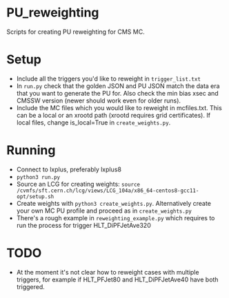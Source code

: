 # PU_reweighting
Scripts for creating PU reweighting for CMS MC.

# Setup
* Include all the triggers you'd like to reweight in `trigger_list.txt`
* In `run.py` check that the golden JSON and PU JSON match the data era that you want to generate the PU for. Also check the min bias xsec and CMSSW version (newer should work even for older runs).
* Include the MC files which you would like to reweight in mcfiles.txt. This can be a local or an xrootd path (xrootd requires grid certificates). If local files, change is_local=True in `create_weights.py`.

# Running
* Connect to lxplus, preferably lxplus8
* `python3 run.py`
* Source an LCG for creating weights: `source /cvmfs/sft.cern.ch/lcg/views/LCG_104a/x86_64-centos8-gcc11-opt/setup.sh`
* Create weights with `python3 create_weights.py`. Alternatively create your own MC PU profile and proceed as in `create_weights.py`
* There's a rough example in `reweighting_example.py` which requires to run the process for trigger HLT_DiPFJetAve320

# TODO
* At the moment it's not clear how to reweight cases with multiple triggers, for example if HLT_PFJet80 and HLT_DiPFJetAve40 have both triggered.
